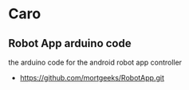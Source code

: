 # Caro
## Robot App arduino code

the arduino code for the android robot app controller

* https://github.com/mortgeeks/RobotApp.git
